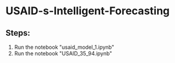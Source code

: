 # USAID-s-Intelligent-Forecasting

## Steps:

1. Run the notebook "usaid_model_1.ipynb"
2. Run the notebook "USAID_35_94.ipynb"


